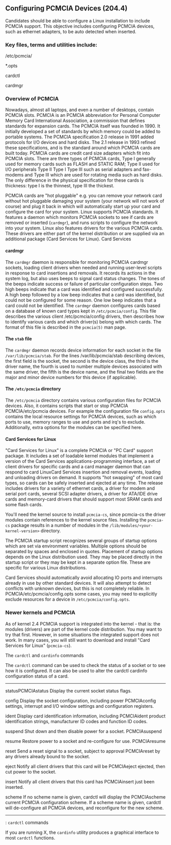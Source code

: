 ##  Configuring PCMCIA Devices (204.4)

Candidates should be able to configure a Linux installation to include
PCMCIA support. This objective includes configuring PCMCIA devices, such
as ethernet adapters, to be auto detected when inserted.

###   Key files, terms and utilities include:

/etc/pcmcia/

\*.opts

cardctl

cardmgr

###   Overview of PCMCIA

Nowadays, almost all laptops, and even a number of desktops, contain
PCMCIA slots. PCMCIA is an PCMCIA abbreviation for
Personal Computer Memory Card International Association, a commission
that defines standards for expansion cards. The PCMCIA itself was
founded in 1990. It initially developed a set of standards by which
memory could be added to portable systems. The PCMCIA specification 2.0
release in 1991 added protocols for I/O devices and hard disks. The 2.1
release in 1993 refined these specifications, and is the standard around
which PCMCIA cards are built today. PCMCIA cards are credit card size
adapters which fit into PCMCIA slots. There are three types of PCMCIA
cards, Type I generally used for memory cards such as FLASH and STATIC
RAM; Type II used for I/O peripherals Type II Type I Type III such as
serial adapters and fax-modems and Type III which are used for rotating
media such as hard disks. The only difference in the physical
specification for these cards is thickness: type I is the thinnest, type III the thickest.

PCMCIA cards are "hot pluggable" e.g. you can remove your network card
without hot pluggable damaging your system (your network will not work
of course) and plug it back in which will automatically start up your
card and configure the card for your system. Linux supports PCMCIA
standards. It features a daemon which monitors PCMCIA sockets to see if
cards are removed or inserted (`cardmgr`), and runs scripts to configure
the network into your system. Linux also features drivers for the
various PCMCIA cards. These drivers are either part of the kernel
distribution or are supplied via an additional package (Card Services
for Linux). Card Services

####  cardmgr

The `cardmgr` daemon is responsible for monitoring PCMCIA cardmgr
sockets, loading client drivers when needed and running user-level
scripts in response to card insertions and removals. It records its
actions in the system log, but also uses beeps to signal card status
changes. The tones of the beeps indicate success or failure of
particular configuration steps. Two high beeps indicate that a card was
identified and configured successfully. A high beep followed by a low
beep indicates that a card was identified, but could not be configured
for some reason. One low beep indicates that a card could not be
identified. The `cardmgr` daemon configures cards based on a database of
known card types kept in `/etc/pcmcia/config`. This file describes the
various client /etc/pcmcia/config drivers, then describes how to
identify various cards and which driver(s) belong with which cards. The
format of this file is described in the `pcmcia(5)` man page.

####  The `stab` file

The `cardmgr` daemon records device information for each socket in the
file `/var/lib/pcmcia/stab`. For the lines /var/lib/pcmcia/stab
describing devices, the first field is the socket, the second is the
device class, the third is the driver name, the fourth is used to number
multiple devices associated with the same driver, the fifth is the
device name, and the final two fields are the major and minor device
numbers for this device (if applicable).

####  The `/etc/pcmcia` directory

The `/etc/pcmcia` directory contains various configuration files for
PCMCIA devices. Also, it contains scripts that start or stop PCMCIA
PCMCIA/etc/pcmcia devices. For example the configuration file
`config.opts` contains the local resource settings for PCMCIA devices,
such as which ports to use, memory ranges to use and ports and irq's to
exclude. Additionally, extra options for the modules can be specified
here.

####  Card Services for Linux

"Card Services for Linux" is a complete PCMCIA or "PC Card" support
package. It includes a set of loadable kernel modules that implement a
version of the Card Services applications-programming interface, a set
of client drivers for specific cards and a card manager daemon that can
respond to card LinuxCard Services insertion and removal events, loading
and unloading drivers on demand. It supports "hot swapping" of most card
types, so cards can be safely inserted and ejected at any time. The
release includes drivers for a variety of ethernet cards, a driver for
modem and serial port cards, several SCSI adapter drivers, a driver for
ATA/IDE drive cards and memory-card drivers that should support most
SRAM cards and some flash cards.

You'll need the kernel source to install `pcmcia-cs`, since pcmcia-cs
the driver modules contain references to the kernel source files.
Installing the `pcmcia-cs` package results in a number of modules in the
`/lib/modules/<your-kernel-version>` directory.

The PCMCIA startup script recognizes several groups of startup options
which are set via environment variables. Multiple options should be
separated by spaces and enclosed in quotes. Placement of startup options
depends on the Linux distribution used. They may be placed directly in
the startup script or they may be kept in a separate option file. These
are specific for various Linux distributions.

Card Services should automatically avoid allocating IO ports and
interrupts already in use by other standard devices. It will also
attempt to detect conflicts with unknown devices, but this is not
completely reliable. In PCMCIA/etc/pcmcia/config.opts some cases, you
may need to explicitly exclude resources for a device in
`/etc/pcmcia/config.opts`.

###   Newer kernels and PCMCIA

As of kernel 2.4 PCMCIA support is integrated into the kernel - that is:
the modules (drivers) are part of the kernel code distribution. You may
want to try that first. However, in some situations the integrated
support does not work. In many cases, you will still want to download
and install "Card Services for Linux" (`pcmcia-cs`).

The `cardctl` and `cardinfo` commands

The `cardctl` command can be used to check the status of a socket or to
see how it is configured. It can also be used to alter the cardctl
cardinfo configuration status of a card.

  -------------------- --------------------------------------------------------
  statusPCMCIAstatus   Display the current socket status flags.

  config               Display the socket configuration, including power
                       PCMCIAconfig settings, interrupt and I/O window settings
                       and configuration registers.

  ident                Display card identification information, including
                       PCMCIAident product identification strings, manufacturer
                       ID codes and function ID codes.

  suspend              Shut down and then disable power for a socket.
                       PCMCIAsuspend

  resume               Restore power to a socket and re-configure for use.
                       PCMCIAresume

  reset                Send a reset signal to a socket, subject to approval
                       PCMCIAreset by any drivers already bound to the socket.

  eject                Notify all client drivers that this card will be
                       PCMCIAeject ejected, then cut power to the socket.

  insert               Notify all client drivers that this card has
                       PCMCIAinsert just been inserted.

  scheme               If no scheme name is given, cardctl will display the
                       PCMCIAscheme current PCMCIA configuration scheme. If a
                       scheme name is given, cardctl will de-configure all
                       PCMCIA devices, and reconfigure for the new scheme.
  -------------------- --------------------------------------------------------

  : `cardctl` commands

If you are running X, the `cardinfo` utility produces a graphical
interface to most `cardctl` functions.

